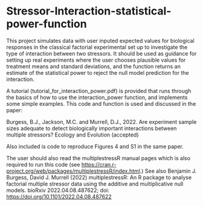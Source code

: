 # Stressor-Interaction-statistical-power-function

This project simulates data with user inputed expected values for biological responses in the classical factorial experimental set up to investigate the type of interaction between two stressors. It should be used as guidance for setting up real experiments where the user chooses plausible values for treatment means and standard deviations, and the function returns an estimate of the statistical power to reject the null model prediction for the interaction.

A tutorial (tutorial_for_interaction_power.pdf) is provided that runs through the basics of how to use the interaction_power function, and implements some simple examples. This code and function is used and discussed in the paper: 

Burgess, B.J., Jackson, M.C. and Murrell, D.J., 2022. Are experiment sample sizes adequate to detect biologically important interactions between multiple stressors? Ecology and Evolution (accepted)

Also included is code to reproduce Figures 4 and S1 in the same paper.

The user should also read the multiplestressR manual pages which is also required to run this code (see https://cran.r-project.org/web/packages/multiplestressR/index.html.) See also Benjamin J. Burgess, David J. Murrell (2022) multiplestressR: An R package to analyse factorial multiple stressor data using the additive and multiplicative null models. bioRxiv 2022.04.08.487622; doi: https://doi.org/10.1101/2022.04.08.487622 
